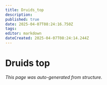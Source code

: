 ```yaml
---
title: Druids_top
description: 
published: true
date: 2025-04-07T08:24:16.750Z
tags: 
editor: markdown
dateCreated: 2025-04-07T08:24:14.244Z
---
```


# Druids top

*This page was auto-generated from structure.*